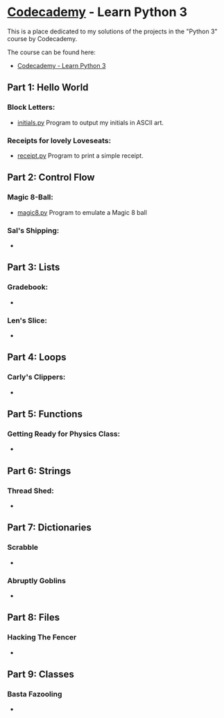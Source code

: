 # [Codecademy](https://www.codecademy.com) - Learn Python 3

This is a place dedicated to my solutions of the projects in the "Python 3" course by Codecademy. 

The course can be found here:

- [Codecademy - Learn Python 3](https://www.codecademy.com/learn/learn-python-3)

## Part 1: Hello World

### Block Letters:
* [initials.py](HelloWorld/BlockLetters/initials.py)
Program to output my initials in ASCII art.

### Receipts for lovely Loveseats:
* [receipt.py](HelloWorld/LovelyLoveSeats/receipt.py)
Program to print a simple receipt.

## Part 2: Control Flow

### Magic 8-Ball:
* [magic8.py](ControlFlow/Magic8Ball/magic8.py)
Program to emulate a Magic 8 ball

### Sal's Shipping:
* 

## Part 3: Lists

### Gradebook:
* 

### Len's Slice:
* 

## Part 4: Loops

### Carly's Clippers:
* 

## Part 5: Functions

### Getting Ready for Physics Class:
* 

## Part 6: Strings

### Thread Shed:
* 

## Part 7: Dictionaries

### Scrabble
* 

### Abruptly Goblins
* 

## Part 8: Files

### Hacking The Fencer
* 

## Part 9: Classes

### Basta Fazooling
* 

